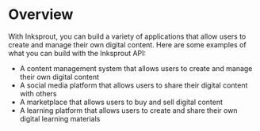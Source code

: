 # Overview

With Inksprout, you can build a variety of applications that allow users to
create and manage their own digital content. Here are some examples of what you
can build with the Inksprout API:

- A content management system that allows users to create and manage their own
  digital content
- A social media platform that allows users to share their digital content with
  others
- A marketplace that allows users to buy and sell digital content
- A learning platform that allows users to create and share their own digital
  learning materials
